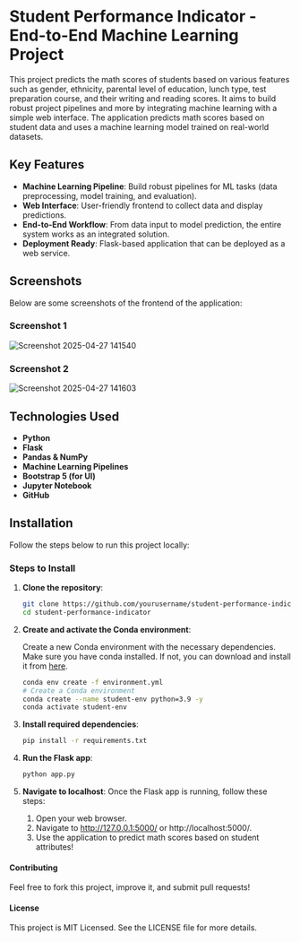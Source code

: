 # Student Performance Indicator - End-to-End Machine Learning Project

This project predicts the math scores of students based on various features such as gender, ethnicity, parental level of education, lunch type, test preparation course, and their writing and reading scores. It aims to build robust project pipelines and more by integrating machine learning with a simple web interface. The application predicts math scores based on student data and uses a machine learning model trained on real-world datasets.

## Key Features
- **Machine Learning Pipeline**: Build robust pipelines for ML tasks (data preprocessing, model training, and evaluation).
- **Web Interface**: User-friendly frontend to collect data and display predictions.
- **End-to-End Workflow**: From data input to model prediction, the entire system works as an integrated solution.
- **Deployment Ready**: Flask-based application that can be deployed as a web service.

## Screenshots
Below are some screenshots of the frontend of the application:

### Screenshot 1
![Screenshot 2025-04-27 141540](https://github.com/user-attachments/assets/39a72c81-5be6-493b-85ca-ef00291d6ee0)

### Screenshot 2
![Screenshot 2025-04-27 141603](https://github.com/user-attachments/assets/5eedfdde-ff2a-443d-8d54-1f5895d3352c)

## Technologies Used
- **Python**
- **Flask**
- **Pandas & NumPy**
- **Machine Learning Pipelines**
- **Bootstrap 5 (for UI)**
- **Jupyter Notebook**
- **GitHub**

## Installation

Follow the steps below to run this project locally:

### Steps to Install

1. **Clone the repository**:

   ```bash
   git clone https://github.com/yourusername/student-performance-indicator.git
   cd student-performance-indicator

2. **Create and activate the Conda environment**:

    Create a new Conda environment with the necessary dependencies. Make sure you have conda installed. If not, you can download and install it from [here](https://docs.conda.io/projects/conda/en/latest/user-guide/install/index.html).

    ```bash
    conda env create -f environment.yml
    # Create a Conda environment
    conda create --name student-env python=3.9 -y
    conda activate student-env

3. **Install required dependencies**:
   ```bash
   pip install -r requirements.txt

4. **Run the Flask app**:
   ```bash
   python app.py

5. **Navigate to localhost**:
   Once the Flask app is running, follow these steps:

   1. Open your web browser.
   2. Navigate to http://127.0.0.1:5000/ or http://localhost:5000/.
   3. Use the application to predict math scores based on student attributes!

#### Contributing
Feel free to fork this project, improve it, and submit pull requests!

#### License
This project is MIT Licensed. See the LICENSE file for more details.
